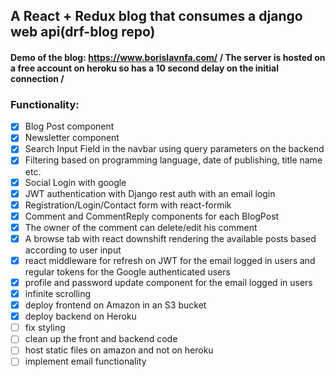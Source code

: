 ## A React + Redux blog that consumes a django web api(drf-blog repo)

#### Demo of the blog: https://www.borislavnfa.com/    / The server is hosted on a free account on heroku so has a 10 second delay on the initial connection /

### Functionality:

* [x] Blog Post component
* [x] Newsletter component
* [x] Search Input Field in the navbar using query parameters on the backend
* [x] Filtering based on programming language, date of publishing, title name etc.
* [x] Social Login with google
* [x] JWT authentication with Django rest auth with an email login
* [x] Registration/Login/Contact form with react-formik
* [x] Comment and CommentReply components for each BlogPost
* [x] The owner of the comment can delete/edit his comment
* [x] A browse tab with react downshift rendering the available posts based according to user input
* [x] react middleware for refresh on JWT for the email logged in users and regular tokens for the Google authenticated users
* [x] profile and password update component for the email logged in users
* [x] infinite scrolling
* [x] deploy frontend on Amazon in an S3 bucket
* [x] deploy backend on Heroku
* [ ] fix styling
* [ ] clean up the front and backend code
* [ ] host static files on amazon and not on heroku
* [ ] implement email functionality
